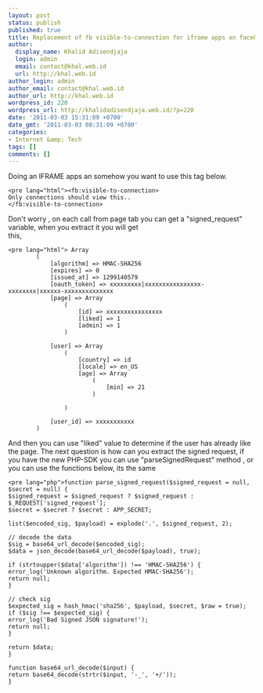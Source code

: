 ```yaml
---
layout: post
status: publish
published: true
title: Replacement of fb visible-to-connection for iframe apps on facebook page tabs
author:
  display_name: Khalid Adisendjaja
  login: admin
  email: contact@khal.web.id
  url: http://khal.web.id
author_login: admin
author_email: contact@khal.web.id
author_url: http://khal.web.id
wordpress_id: 220
wordpress_url: http://khalidadisendjaja.web.id/?p=220
date: '2011-03-03 15:31:09 +0700'
date_gmt: '2011-03-03 08:31:09 +0700'
categories:
- Internet &amp; Tech
tags: []
comments: []
---
```

Doing an IFRAME apps an somehow you want to use this tag below.

 
    <pre lang="html"><fb:visible-to-connection>
    Only connections should view this..
    </fb:visible-to-connection>


Don't worry , on each call from page tab you can get a "signed\_request" variable, when you extract it you will get  
 this,

 
    <pre lang="html"> Array
            (
                [algorithm] => HMAC-SHA256
                [expires] => 0
                [issued_at] => 1299140579
                [oauth_token] => xxxxxxxxx|xxxxxxxxxxxxxxxx-xxxxxxxx|xxxxxx-xxxxxxxxxxxxxx
                [page] => Array
                    (
                        [id] => xxxxxxxxxxxxxxxx
                        [liked] => 1
                        [admin] => 1
                    )
    
                [user] => Array
                    (
                        [country] => id
                        [locale] => en_US
                        [age] => Array
                            (
                                [min] => 21
                            )
    
                    )
    
                [user_id] => xxxxxxxxxxx
            )


And then you can use "liked" value to determine if the user has already like the page. The next question is how can you extract the signed request, if you have the new PHP-SDK you can use "parseSignedRequest" method , or you can use the functions below, its the same

 
    <pre lang="php">function parse_signed_request($signed_request = null, $secret = null) {
    $signed_request = $signed_request ? $signed_request : $_REQUEST['signed_request'];
    $secret = $secret ? $secret : APP_SECRET;
    
    list($encoded_sig, $payload) = explode('.', $signed_request, 2);
    
    // decode the data
    $sig = base64_url_decode($encoded_sig);
    $data = json_decode(base64_url_decode($payload), true);
    
    if (strtoupper($data['algorithm']) !== 'HMAC-SHA256') {
    error_log('Unknown algorithm. Expected HMAC-SHA256');
    return null;
    }
    
    // check sig
    $expected_sig = hash_hmac('sha256', $payload, $secret, $raw = true);
    if ($sig !== $expected_sig) {
    error_log('Bad Signed JSON signature!');
    return null;
    }
    
    return $data;
    }
    
    function base64_url_decode($input) {
    return base64_decode(strtr($input, '-_', '+/'));
    }